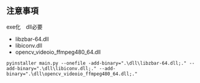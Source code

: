 ## 注意事項
exe化　dll必要
 * libzbar-64.dll
 * libiconv.dll
 * opencv_videoio_ffmpeg480_64.dll

```
pyinstaller main.py --onefile -add-binary=".\dll\libzbar-64.dll;." --add-binary=".\dll\libiconv.dll;." --add-binary=".\dll\opencv_videoio_ffmpeg480_64.dll;."
```
